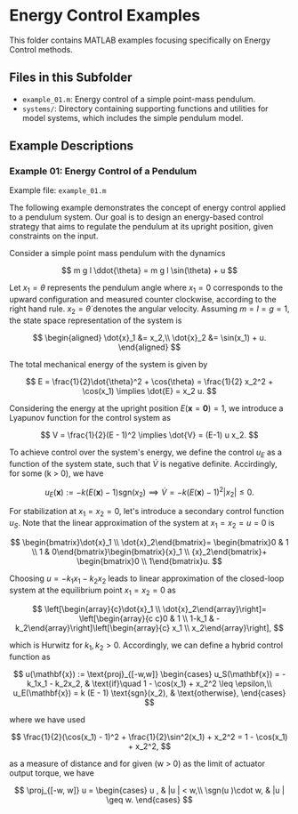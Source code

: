 # Energy Control Examples

This folder contains MATLAB examples focusing specifically on Energy Control methods.

## Files in this Subfolder

- `example_01.m`: Energy control of a simple point-mass pendulum.
- `systems/`: Directory containing supporting functions and utilities for model systems, which includes the simple pendulum model.

## Example Descriptions

### Example 01: Energy Control of a Pendulum

Example file: `example_01.m`

The following example demonstrates the concept of energy control applied to a pendulum system. Our goal is to design an energy-based control strategy that aims to regulate the pendulum at its upright position, given constraints on the input.

Consider a simple point mass pendulum with the dynamics

$$
m g l \ddot{\theta} = m g l \sin(\theta) + u
$$

Let $x_1 = \theta$ represents the pendulum angle where $x_1 = 0$ corresponds to the upward configuration and measured counter clockwise, according to the right hand rule. $x_2 = \dot{\theta}$ denotes the angular velocity. Assuming $m=l=g=1$, the state space representation of the system is

$$
\begin{aligned}
    \dot{x}_1 &= x_2,\\
    \dot{x}_2 &= \sin(x_1) + u.
\end{aligned}
$$

The total mechanical energy of the system is given by

$$
E = \frac{1}{2}\dot{\theta}^2 + \cos(\theta) = \frac{1}{2} x_2^2 + \cos(x_1) \implies \dot{E} = x_2 u.
$$

Considering the energy at the upright position $E(\mathbf{x}=\mathbf{0}) = 1$, we introduce a Lyapunov function for the control system as

$$
V = \frac{1}{2}(E - 1)^2 \implies \dot{V} = (E-1) u x_2.
$$

To achieve control over the system's energy, we define the control $u_E$ as a function of the system state, such that $\dot{V}$ is negative definite. Accirdingly, for some \(k > 0\), we have

$$
u_E(\mathbf{x}) := - k (E(\mathbf{x}) - 1) \text{sgn}(x_2) \implies \dot{V} = -k(E(\mathbf{x}) - 1)^2|x_2| \leq 0.
$$

For stabilization at $x_1 = x_2 = 0$, let's introduce a secondary control function $u_S$. Note that the linear approximation of the system at $x_1 = x_2 = u = 0$ is

$$
\begin{bmatrix}\dot{x}_1 \\ \dot{x}_2\end{bmatrix}= \begin{bmatrix}0 & 1 \\ 1 & 0\end{bmatrix}\begin{bmatrix}{x}_1 \\ {x}_2\end{bmatrix}+ \begin{bmatrix}0 \\ 1\end{bmatrix}u.
$$

Choosing $u = -k_1 x_1 - k_2 x_2$ leads to linear approximation of the closed-loop system at the equilibrium point $x_1 = x_2 = 0$ as

$$
\left[\begin{array}{c}\dot{x}_1 \\ \dot{x}_2\end{array}\right]= \left[\begin{array}{c c}0 & 1 \\ 1-k_1 & -k_2\end{array}\right]\left[\begin{array}{c} x_1 \\ x_2\end{array}\right],
$$

which is Hurwitz for $k_1, k_2 > 0$. Accordingly, we can define a hybrid control function as

$$
u(\mathbf{x}) := \text{proj}_{[-w,w]}
\begin{cases}
    u_S(\mathbf{x}) = -k_1x_1 - k_2x_2, & \text{if}\quad 1 - \cos(x_1) + x_2^2  \leq \epsilon,\\
    u_E(\mathbf{x}) = k (E - 1) \text{sgn}(x_2), & \text{otherwise},
\end{cases}
$$

where we have used

$$
\frac{1}{2}(\cos(x_1) - 1)^2 + \frac{1}{2}\sin^2(x_1) + x_2^2 = 1 - \cos(x_1) + x_2^2,
$$

as a measure of distance and for given \(w > 0\) as the limit of actuator output torque, we have

$$
\proj_{[-w, w]} u  =  \begin{cases} u , & |u | < w,\\ \sgn(u )\cdot w, &  |u | \geq w. \end{cases}
$$
